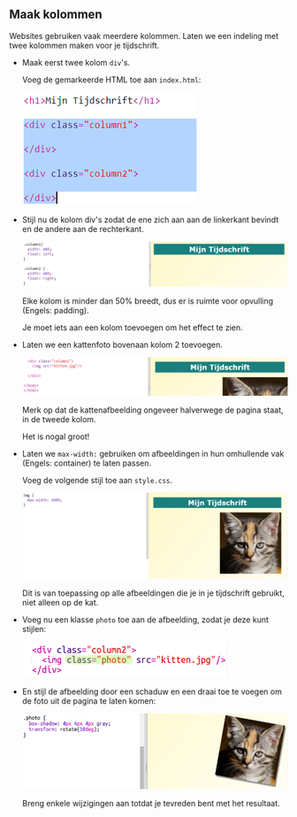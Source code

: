 ## Maak kolommen

Websites gebruiken vaak meerdere kolommen. Laten we een indeling met twee kolommen maken voor je tijdschrift.

+ Maak eerst twee kolom `div`'s.
    
    Voeg de gemarkeerde HTML toe aan `index.html`:
    
    ![screenshot](images/magazine-columns.png)

+ Stijl nu de kolom div's zodat de ene zich aan aan de linkerkant bevindt en de andere aan de rechterkant.
    
    ![screenshot](images/magazine-columns-style.png)
    
    Elke kolom is minder dan 50% breedt, dus er is ruimte voor opvulling (Engels: padding).
    
    Je moet iets aan een kolom toevoegen om het effect te zien.

+ Laten we een kattenfoto bovenaan kolom 2 toevoegen.
    
    ![screenshot](images/magazine-kitten.png)
    
    Merk op dat de kattenafbeelding ongeveer halverwege de pagina staat, in de tweede kolom.
    
    Het is nogal groot!

+ Laten we `max-width:` gebruiken om afbeeldingen in hun omhullende vak (Engels: container) te laten passen.
    
    Voeg de volgende stijl toe aan `style.css`.
    
    ![screenshot](images/magazine-img-width.png)
    
    Dit is van toepassing op alle afbeeldingen die je in je tijdschrift gebruikt, niet alleen op de kat.

+ Voeg nu een klasse `photo` toe aan de afbeelding, zodat je deze kunt stijlen:
    
    ![screenshot](images/magazine-photo.png)

+ En stijl de afbeelding door een schaduw en een draai toe te voegen om de foto uit de pagina te laten komen:
    
    ![screenshot](images/magazine-photo-style.png)
    
    Breng enkele wijzigingen aan totdat je tevreden bent met het resultaat.